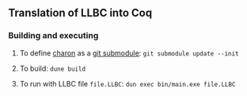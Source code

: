 ## Translation of LLBC into Coq

### Building and executing

1) To define [charon](https://github.com/AeneasVerif/charon) as a [git submodule](https://git-scm.com/book/en/v2/Git-Tools-Submodules): `git submodule update --init`

2) To build: `dune build`

3) To run with LLBC file `file.LLBC`: `dun exec bin/main.exe file.LLBC`
